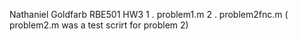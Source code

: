 Nathaniel Goldfarb
RBE501
HW3
1 . problem1.m
2 . problem2fnc.m 
( problem2.m was a test scrirt for problem 2)

